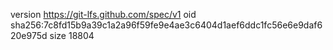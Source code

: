 version https://git-lfs.github.com/spec/v1
oid sha256:7c8fd15b9a39c1a2a96f59fe9e4ae3c6404d1aef6ddc1fc56e6e9daf620e975d
size 18804

